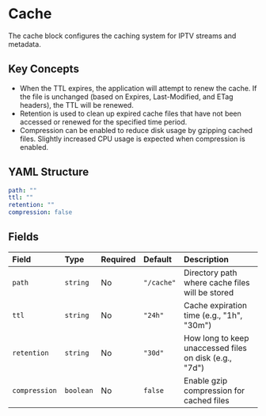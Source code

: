 # Cache

The cache block configures the caching system for IPTV streams and metadata.

## Key Concepts

- When the TTL expires, the application will attempt to renew the cache. If the file is unchanged (based on Expires,
  Last-Modified, and ETag headers), the TTL will be renewed.
- Retention is used to clean up expired cache files that have not been accessed or renewed for the specified time
  period.
- Compression can be enabled to reduce disk usage by gzipping cached files. Slightly increased CPU usage is expected
  when compression is enabled.

## YAML Structure

```yaml
path: ""
ttl: ""
retention: ""
compression: false
```

## Fields

| Field         | Type      | Required | Default    | Description                                            |
|:--------------|:----------|:---------|:-----------|:-------------------------------------------------------|
| `path`        | `string`  | No       | `"/cache"` | Directory path where cache files will be stored        |
| `ttl`         | `string`  | No       | `"24h"`    | Cache expiration time (e.g., "1h", "30m")              |
| `retention`   | `string`  | No       | `"30d"`    | How long to keep unaccessed files on disk (e.g., "7d") |
| `compression` | `boolean` | No       | `false`    | Enable gzip compression for cached files               |